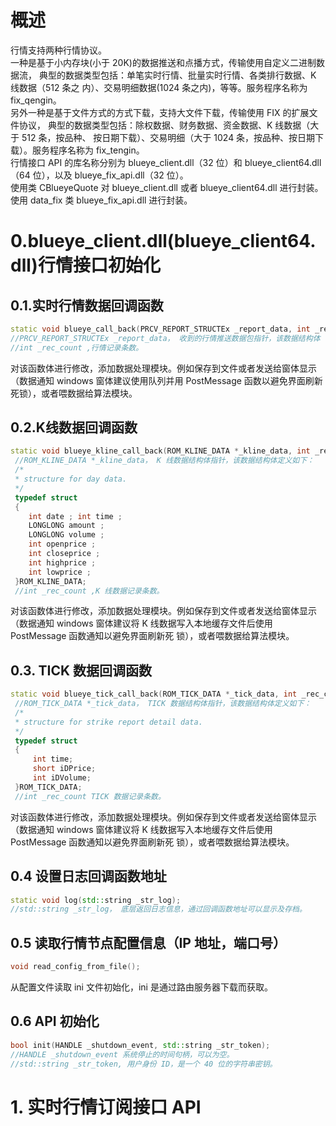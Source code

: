 # 概述
行情支持两种行情协议。  
一种是基于小内存块(小于 20K)的数据推送和点播方式，传输使用自定义二进制数据流， 典型的数据类型包括：单笔实时行情、批量实时行情、各类排行数据、K 线数据（512 条之 内）、交易明细数据(1024 条之内)，等等。服务程序名称为 fix_qengin。  
另外一种是基于文件方式的方式下载，支持大文件下载，传输使用 FIX 的扩展文件协议， 典型的数据类型包括：除权数据、财务数据、资金数据、K 线数据（大于 512 条，按品种、 按日期下载）、交易明细（大于 1024 条，按品种、按日期下载）。服务程序名称为 fix_tengin。    
行情接口 API 的库名称分别为 blueye_client.dll（32 位）和 blueye_client64.dll（64 位），以及 blueye_fix_api.dll（32 位）。    
使用类 CBlueyeQuote 对 blueye_client.dll 或者 blueye_client64.dll 进行封装。    
使用 data_fix 类 blueye_fix_api.dll 进行封装。
# 0.blueye_client.dll(blueye_client64.dll)行情接口初始化
## 0.1.实时行情数据回调函数
 ```cpp
 static void blueye_call_back(PRCV_REPORT_STRUCTEx _report_data, int _rec_count); 
 //PRCV_REPORT_STRUCTEx _report_data， 收到的行情推送数据包指针，该数据结构体 详见附录。
 //int _rec_count ,行情记录条数。
```
对该函数体进行修改，添加数据处理模块。例如保存到文件或者发送给窗体显示（数据通知 windows 窗体建议使用队列并用 PostMessage 函数以避免界面刷新死锁），或者喂数据给算法模块。
## 0.2.K线数据回调函数
```cpp
static void blueye_kline_call_back(ROM_KLINE_DATA *_kline_data, int _rec_count); 
 //ROM_KLINE_DATA *_kline_data， K 线数据结构体指针，该数据结构体定义如下： 
 /* 
 * structure for day data. 
 */
 typedef struct
 { 
    int date ; int time ; 
    LONGLONG amount ; 
    LONGLONG volume ; 
    int openprice ; 
    int closeprice ; 
    int highprice ; 
    int lowprice ; 
 }ROM_KLINE_DATA; 
 //int _rec_count ,K 线数据记录条数。
```
对该函数体进行修改，添加数据处理模块。例如保存到文件或者发送给窗体显示（数据通知 windows 窗体建议将 K 线数据写入本地缓存文件后使用 PostMessage 函数通知以避免界面刷新死 锁），或者喂数据给算法模块。
## 0.3. TICK 数据回调函数
```cpp
static void blueye_tick_call_back(ROM_TICK_DATA *_tick_data, int _rec_count); 
 //ROM_TICK_DATA *_tick_data， TICK 数据结构体指针，该数据结构体定义如下： 
 /* 
 * structure for strike report detail data. 
 */
 typedef struct 
 { 
     int time;
     short iDPrice;
     int iDVolume;
 }ROM_TICK_DATA; 
 //int _rec_count TICK 数据记录条数。
```

对该函数体进行修改，添加数据处理模块。例如保存到文件或者发送给窗体显示（数据通知 windows 窗体建议将 K 线数据写入本地缓存文件后使用 PostMessage 函数通知以避免界面刷新死 锁），或者喂数据给算法模块。
## 0.4 设置日志回调函数地址
```cpp
static void log(std::string _str_log); 
//std::string _str_log， 底层返回日志信息，通过回调函数地址可以显示及存档。
```
## 0.5 读取行情节点配置信息（IP 地址，端口号）
```cpp
void read_config_from_file(); 
```
从配置文件读取 ini 文件初始化，ini 是通过路由服务器下载而获取。
## 0.6 API 初始化
```cpp
bool init(HANDLE _shutdown_event, std::string _str_token); 
//HANDLE _shutdown_event 系统停止的时间句柄，可以为空。
//std::string _str_token, 用户身份 ID，是一个 40 位的字符串密钥。
```
# 1. 实时行情订阅接口 API
